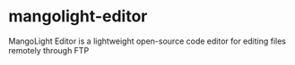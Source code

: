 mangolight-editor
=================

MangoLight Editor is a lightweight open-source code editor for editing files remotely through FTP

